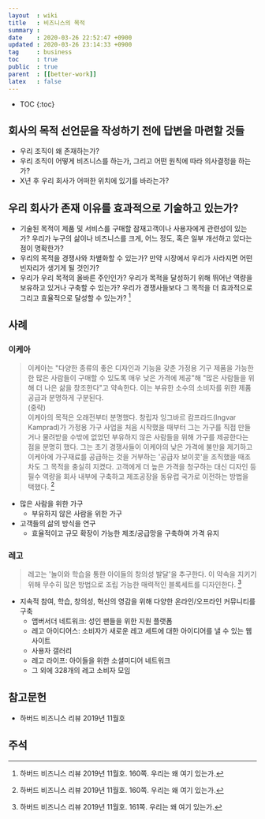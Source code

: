 ```yaml
---
layout  : wiki
title   : 비즈니스의 목적
summary : 
date    : 2020-03-26 22:52:47 +0900
updated : 2020-03-26 23:14:33 +0900
tag     : business
toc     : true
public  : true
parent  : [[better-work]]
latex   : false
---
```

* TOC
{:toc}

## 회사의 목적 선언문을 작성하기 전에 답변을 마련할 것들

- 우리 조직이 왜 존재하는가?
- 우리 조직이 어떻게 비즈니스를 하는가, 그리고 어떤 원칙에 따라 의사결정을 하는가?
- X년 후 우리 회사가 어떠한 위치에 있기를 바라는가?

## 우리 회사가 존재 이유를 효과적으로 기술하고 있는가?

>
- 기술된 목적이 제품 및 서비스를 구매할 잠재고객이나 사용자에게 관련성이 있는가? 우리가 누구의 삶이나 비즈니스를 크게, 어느 정도, 혹은 일부 개선하고 있다는 점이 명확한가?
- 우리의 목적을 경쟁사와 차별화할 수 있는가? 만약 시장에서 우리가 사라지면 어떤 빈자리가 생기게 될 것인가?
- 우리가 우리 목적의 올바른 주인인가? 우리가 목적을 달성하기 위해 뛰어난 역량을 보유하고 있거나 구축할 수 있는가? 우리가 경쟁사들보다 그 목적을 더 효과적으로 그리고 효율적으로 달성할 수 있는가?
[^hbr-160]

## 사례
### 이케아

> 이케아는 "다양한 종류의 좋은 디자인과 기능을 갖춘 가정용 기구 제품을 가능한 한 많은 사람들이 구매할 수 있도록 매우 낮은 가격에 제공"해 "많은 사람들을 위해 더 나은 삶을 창조한다"고 약속한다.
이는 부유한 소수의 소비자를 위한 제품 공급과 분명하게 구분된다.
<br/>(중략)<br/>
이케아의 목적은 오래전부터 분명했다. 창립자 잉그바르 캄프라드(Ingvar Kamprad)가 가정용 가구 사업을 처음 시작했을 때부터 그는 가구를 직접 만들거나 물려받을 수밖에 없었던 부유하지 않은 사람들을 위해 가구를 제공한다는 점을 분명히 했다. 그는 초기 경쟁사들이 이케아의 낮은 가격에 불만을 제기하고 이케아에 가구재료를 공급하는 것을 거부하는 '공급자 보이콧'을 조직했을 때조차도 그 목적을 충실히 지켰다. 고객에게 더 높은 가격을 청구하는 대신 디자인 등 필수 역량을 회사 내부에 구축하고 제조공장을 동유럽 국가로 이전하는 방법을 택했다.
[^hbr-160]

- 많은 사람을 위한 가구
    - 부유하지 않은 사람을 위한 가구
- 고객들의 삶의 방식을 연구
    - 효율적이고 규모 확장이 가능한 제조/공급망을 구축하여 가격 유지

### 레고

> 레고는 '놀이와 학습을 통한 아이들의 창의성 발달'을 추구한다. 이 약속을 지키기 위해 무수히 많은 방법으로 조립 가능한 매력적인 블록세트를 디자인한다.
[^hbr-161]

- 지속적 참여, 학습, 창의성, 혁신의 영감을 위해 다양한 온라인/오프라인 커뮤니티를 구축
    - 앰버서더 네트워크: 성인 팬들을 위한 지원 플랫폼
    - 레고 아이디어스: 소비자가 새로운 레고 세트에 대한 아이디어를 낼 수 있는 웹사이트
    - 사용자 갤러리
    - 레고 라이프: 아이들을 위한 소셜미디어 네트워크
    - 그 외에 328개의 레고 소비자 모임


## 참고문헌

- 하버드 비즈니스 리뷰 2019년 11월호

## 주석

[^hbr-160]: 하버드 비즈니스 리뷰 2019년 11월호. 160쪽. 우리는 왜 여기 있는가.
[^hbr-161]: 하버드 비즈니스 리뷰 2019년 11월호. 161쪽. 우리는 왜 여기 있는가.
